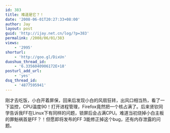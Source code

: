 ```yaml
---
id: 383
title: 难道是它？！
date: '2008-06-01T20:27:33+08:00'
author: Jay
layout: post
guid: 'http://ijay.net.cn/log/?p=383'
permalink: /2008/06/01/383
views:
    - '2995'
shorturl:
    - 'http://goo.gl/DixUn'
duoshuo_thread_id:
    - '6.3356040906172E+18'
posturl_add_url:
    - 'yes'
dsq_thread_id:
    - '4877595941'
---
```


刚才去吃饭，小白开着屏保，回来后发现小白的风扇狂转，出风口相当热，看了一下监控，CPU温度90！打开进程管理，Firefox竟然把一个核占满了。后来贤钦同学告诉我FF在Linux下有同样的问题，锁屏后会占满CPU。难道当初烧掉小白主板的罪魁祸首是FF？！但愿即将发布的FF 3能修正掉这个bug，还有内存泄露的问题。